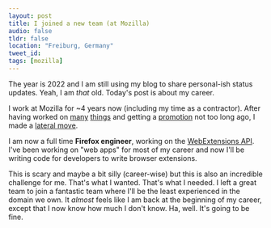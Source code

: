 ```yaml
---
layout: post
title: I joined a new team (at Mozilla)
audio: false
tldr: false
location: "Freiburg, Germany"
tweet_id:
tags: [mozilla]
---
```


The year is 2022 and I am still using my blog to share personal-ish status updates. Yeah, I am _that_ old. Today's post is about my career.

I work at Mozilla for ~4 years now (including my time as a contractor). After having worked on [many](/2020/05/01/moziversary-2/) [things](/2021/05/01/moziversary-3/) and getting a [promotion](/2021/02/26/i-got-a-promotion/) not too long ago, I made a [lateral move](https://www.glassdoor.com/blog/lateral-career-moves/).

I am now a full time **Firefox engineer**, working on the [WebExtensions API](https://extensionworkshop.com/documentation/develop/about-the-webextensions-api/). I've been working on "web apps" for most of my career and now I'll be writing code for developers to write browser extensions.

This is scary and maybe a bit silly (career-wise) but this is also an incredible challenge for me. That's what I wanted. That's what I needed. I left a great team to join a fantastic team where I'll be the least experienced in the domain we own. It _almost_ feels like I am back at the beginning of my career, except that I now know how much I don't know. Ha, well. It's going to be fine.
